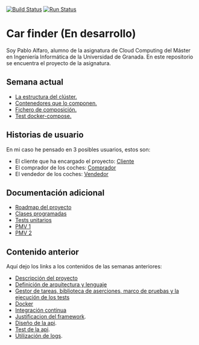 [![Build Status](https://travis-ci.com/pabloalfaro/Car-finder.svg?branch=main)](https://travis-ci.com/pabloalfaro/Car-finder)
[![Run Status](https://api.shippable.com/projects/5fd349132e187a0006fc2f1d/badge?branch=main)]()

# Car finder (En desarrollo)
Soy Pablo Alfaro, alumno de la asignatura de Cloud Computing del Máster en Ingeniería Informática de la Universidad de Granada. En este repositorio se encuentra el proyecto de la asignatura.

## Semana actual
- [La estructura del clúster.](https://github.com/pabloalfaro/Car-finder/blob/main/docs/Semanas%20anteriores/estructura_cl%C3%BAster.md)
- [Contenedores que lo componen.](https://github.com/pabloalfaro/Car-finder/blob/main/docs/Semanas%20anteriores/contenedores.md)
- [Fichero de composición.](https://github.com/pabloalfaro/Car-finder/blob/main/docs/Semanas%20anteriores/composici%C3%B3n.md)
- [Test docker-compose.](https://github.com/pabloalfaro/Car-finder/blob/main/docs/Semanas%20anteriores/test_compose.md)

## Historias de usuario

En mi caso he pensado en 3 posibles usuarios, estos son:

- El cliente que ha encargado el proyecto: [Cliente](https://github.com/pabloalfaro/Car-finder/issues?q=is%3Aissue+is%3Aopen+label%3Acliente)
- El comprador de los coches: [Comprador](https://github.com/pabloalfaro/Car-finder/issues?q=is%3Aissue+is%3Aopen+label%3Acomprador)
- El vendedor de los coches: [Vendedor](https://github.com/pabloalfaro/Car-finder/issues?q=is%3Aissue+is%3Aopen+label%3Avendedor)


## Documentación adicional
- [Roadmap del proyecto](https://github.com/pabloalfaro/Car-finder/blob/main/docs/Semanas%20anteriores/roadmap.md)
- [Clases programadas](https://github.com/pabloalfaro/Car-finder/tree/main/src)
- [Tests unitarios](https://github.com/pabloalfaro/Car-finder/tree/main/src/controlador)
- [PMV 1](https://github.com/pabloalfaro/Car-finder/milestone/3)
- [PMV 2](https://github.com/pabloalfaro/Car-finder/milestone/4)


## Contenido anterior
Aquí dejo los links a los contenidos de las semanas anteriores:

- [Descripción del proyecto](https://github.com/pabloalfaro/Car-finder/blob/main/docs/Semanas%20anteriores/tema1.md)
- [Definición de arquitectura y lenguaje](https://github.com/pabloalfaro/Car-finder/blob/main/docs/Semanas%20anteriores/tema2.md)
- [Gestor de tareas, biblioteca de aserciones, marco de pruebas y la ejecución de los tests](https://github.com/pabloalfaro/Car-finder/blob/main/docs/Semanas%20anteriores/tema3.md)
- [Docker](https://github.com/pabloalfaro/Car-finder/blob/main/docs/Semanas%20anteriores/tema4.md)
- [Integración continua](https://github.com/pabloalfaro/Car-finder/blob/main/docs/Semanas%20anteriores/tema5.md)
- [Justificacion del framework](https://github.com/pabloalfaro/Car-finder/blob/main/docs/Semanas%20anteriores/framework%20para%20microservicios.md).
- [Diseño de la api](https://github.com/pabloalfaro/Car-finder/blob/main/docs/Semanas%20anteriores/api.md).
- [Test de la api](https://github.com/pabloalfaro/Car-finder/blob/main/docs/Semanas%20anteriores/test.md).
- [Utilización de logs](https://github.com/pabloalfaro/Car-finder/blob/main/docs/Semanas%20anteriores/log.md).
